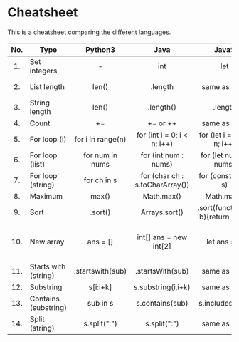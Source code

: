 # Cheatsheet

This is a cheatsheet comparing the different languages.


| No. |   Type   | Python3 | Java | JavaS | C++ | Scala | Go | C# | Swift |
|:---:|----------|:-------:|:----:|:-----:|:---:|:-----:|:--:|:--:|:-----:|
|  1. | Set integers | - | int | let | int |
|  2. | List length | len() | .length | same as Java | .size() | same as Java | same as Py3 | .Count or .Length | .count |
|  3. | String length | len() | .length() | .length | .length() or .size() |
|  4. | Count | += | += or ++ | same as Java | same as Java |
|  5. | For loop (i) | for i in range(n) | for (int i = 0; i < n; i++) | for (let i = 0; i < n; i++) | same as Java |
|  6. | For loop (list) | for num in nums | for (int num : nums) | for (let num of nums) | same as Java |
|  7. | For loop (string) | for ch in s | for (char ch : s.toCharArray()) | for (const ch of s) | for (char& ch : s) | for (ch <- s) | for _, ch := range s | foreach (char ch in s) | same as Py3 |
|  8. | Maximum | max() | Math.max() | Math.max() | max() | Math.max() | max() | Math.Max() | max() |
|  9. | Sort | .sort() | Arrays.sort() | .sort(function(a, b){return a-b}) | sort(nums.begin(), nums.end()) | .sorted | sort.Ints() or sort.Strings() | Array.Sort() | .sort() or .sorted() |
|  10. | New array | ans = [] | int[] ans = new int[2] | let ans = [] | `vector<int> ans` | `var ans = new Array[Int](2) or var ans = Array.fill(n)(0L)` | ans := []int{} or make([]int, 2) | int[] ans = new int[n] | var ans = [Int]() or var ans = Array(repeating: 0, count: n) |
|  11. | Starts with (string) | .startswith(sub) | .startsWith(sub) | same as Java | .starts_with(sub) | same as Java | strings.HasPrefix(words[i], sub) | .StartsWith(sub) | .hasPrefix(sub) |
|  12. | Substring | s[i:i+k] | s.substring(i,i+k) | same as Java | s.substr(i,k) | same as Java | same as Py3 | .Substring(i,k) |  |
|  13. | Contains (substring) | sub in s | s.contains(sub) | s.includes(sub) | same as Java | same as Java | strings.Contains(s,sub) | s.Contains(sub) | same as Java |
|  14. | Split (string) | s.split(":") | s.split(":") | same as Java | - | same as Java | strings.Split(s, ":") | s.Split(':') | s.split(separator: ":") |